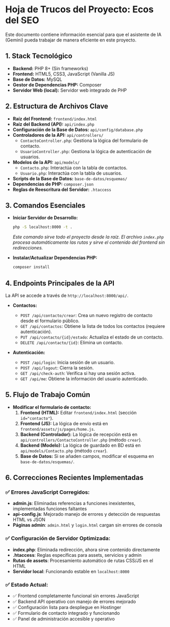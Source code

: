 
# Hoja de Trucos del Proyecto: Ecos del SEO

Este documento contiene información esencial para que el asistente de IA (Gemini) pueda trabajar de manera eficiente en este proyecto.

## 1. Stack Tecnológico

- **Backend:** PHP 8+ (Sin frameworks)
- **Frontend:** HTML5, CSS3, JavaScript (Vanilla JS)
- **Base de Datos:** MySQL
- **Gestor de Dependencias PHP:** Composer
- **Servidor Web (local):** Servidor web integrado de PHP

## 2. Estructura de Archivos Clave

- **Raíz del Frontend:** `frontend/index.html`
- **Raíz del Backend (API):** `api/index.php`
- **Configuración de la Base de Datos:** `api/config/database.php`
- **Controladores de la API:** `api/controllers/`
    - `ContactoController.php`: Gestiona la lógica del formulario de contacto.
    - `UsuarioController.php`: Gestiona la lógica de autenticación de usuarios.
- **Modelos de la API:** `api/models/`
    - `Contacto.php`: Interactúa con la tabla de contactos.
    - `Usuario.php`: Interactúa con la tabla de usuarios.
- **Scripts de la Base de Datos:** `base-de-datos/esquemas/`
- **Dependencias de PHP:** `composer.json`
- **Reglas de Reescritura del Servidor:** `.htaccess`

## 3. Comandos Esenciales

- **Iniciar Servidor de Desarrollo:**
  ```bash
  php -S localhost:8000 -t .
  ```
  *Este comando sirve todo el proyecto desde la raíz. El archivo `index.php` procesa automáticamente las rutas y sirve el contenido del frontend sin redirecciones.*

- **Instalar/Actualizar Dependencias PHP:**
  ```bash
  composer install
  ```

## 4. Endpoints Principales de la API

La API se accede a través de `http://localhost:8000/api/`.

- **Contactos:**
    - `POST /api/contacto/crear`: Crea un nuevo registro de contacto desde el formulario público.
    - `GET /api/contactos`: Obtiene la lista de todos los contactos (requiere autenticación).
    - `PUT /api/contacto/{id}/estado`: Actualiza el estado de un contacto.
    - `DELETE /api/contacto/{id}`: Elimina un contacto.

- **Autenticación:**
    - `POST /api/login`: Inicia sesión de un usuario.
    - `POST /api/logout`: Cierra la sesión.
    - `GET /api/check-auth`: Verifica si hay una sesión activa.
    - `GET /api/me`: Obtiene la información del usuario autenticado.

## 5. Flujo de Trabajo Común

- **Modificar el formulario de contacto:**
    1.  **Frontend (HTML):** Editar `frontend/index.html` (sección `id="contacto"`).
    2.  **Frontend (JS):** La lógica de envío está en `frontend/assets/js/pages/home.js`.
    3.  **Backend (Controlador):** La lógica de recepción está en `api/controllers/ContactoController.php` (método `crear`).
    4.  **Backend (Modelo):** La lógica de guardado en BD está en `api/models/Contacto.php` (método `crear`).
    5.  **Base de Datos:** Si se añaden campos, modificar el esquema en `base-de-datos/esquemas/`.

## 6. Correcciones Recientes Implementadas

### ✅ Errores JavaScript Corregidos:
- **admin.js**: Eliminadas referencias a funciones inexistentes, implementadas funciones faltantes
- **api-config.js**: Mejorado manejo de errores y detección de respuestas HTML vs JSON
- **Páginas admin**: `admin.html` y `login.html` cargan sin errores de consola

### ✅ Configuración de Servidor Optimizada:
- **index.php**: Eliminada redirección, ahora sirve contenido directamente
- **.htaccess**: Reglas específicas para assets, servicios y admin
- **Rutas de assets**: Procesamiento automático de rutas CSS/JS en el HTML
- **Servidor local**: Funcionando estable en `localhost:8000`

### ✅ Estado Actual:
- ✅ Frontend completamente funcional sin errores JavaScript
- ✅ Backend API operativo con manejo de errores mejorado
- ✅ Configuración lista para despliegue en Hostinger
- ✅ Formulario de contacto integrado y funcionando
- ✅ Panel de administración accesible y operativo
